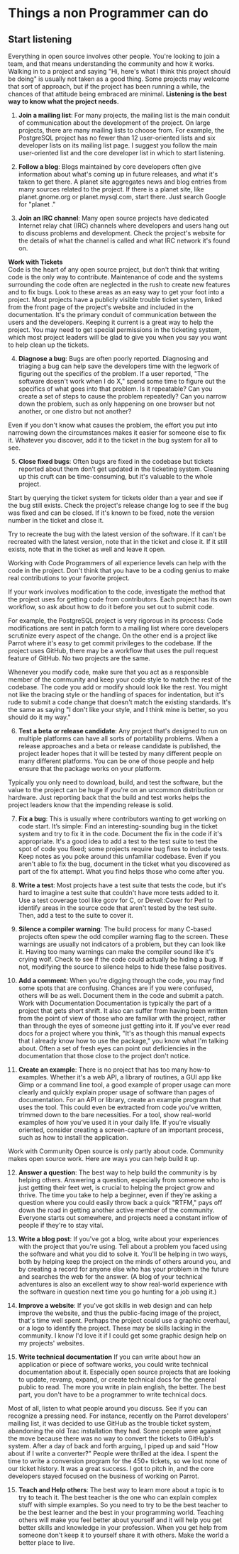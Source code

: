 # Things a non Programmer can do
## Start listening

Everything in open source involves other people.
You're looking to join a team, and that means understanding the community and how it works.
Walking in to a project and saying "Hi, here's what I think this project should be doing" is usually not taken as a good thing.
Some projects may welcome that sort of approach, but if the project has been running a while, the chances of that attitude being embraced are minimal.
**Listening is the best way to know what the project needs.**

1. **Join a mailing list**: For many projects, the mailing list is the main conduit of communication about the development of the project.
On large projects, there are many mailing lists to choose from.
For example, the PostgreSQL project has no fewer than 12 user-oriented lists and six developer lists on its mailing list page.
I suggest you follow the main user-oriented list and the core developer list in which to start listening.

2. **Follow a blog**: Blogs maintained by core developers often give information about what's coming up in future releases,
and what it's taken to get there. A planet site aggregates news and blog entries from many sources related to the project.
If there is a planet site, like planet.gnome.org or planet.mysql.com, start there. Just search Google for "planet <projectname>."

3. **Join an IRC channel**: Many open source projects have dedicated Internet relay chat (IRC) channels where developers and users hang out to discuss problems and development.
Check the project's website for the details of what the channel is called and what IRC network it's found on.

**Work with Tickets**  
Code is the heart of any open source project, but don't think that writing code is the only way to contribute.
Maintenance of code and the systems surrounding the code often are neglected in the rush to create new features and to fix bugs.
Look to these areas as an easy way to get your foot into a project.
Most projects have a publicly visible trouble ticket system, linked from the front page of the project's website and included in the documentation.
It's the primary conduit of communication between the users and the developers. Keeping it current is a great way to help the project.
You may need to get special permissions in the ticketing system, which most project leaders will be glad to give you when you say you want to help clean up the tickets.

4. **Diagnose a bug**: Bugs are often poorly reported.
Diagnosing and triaging a bug can help save the developers time with the legwork of figuring out the specifics of the problem.
If a user reported, "The software doesn't work when I do X," spend some time to figure out the specifics of what goes into that problem.
Is it repeatable? Can you create a set of steps to cause the problem repeatedly? Can you narrow down the problem, such as only happening on one browser but not another, or one distro but not another?

Even if you don't know what causes the problem, the effort you put into narrowing down the circumstances makes it easier for someone else to fix it.
Whatever you discover, add it to the ticket in the bug system for all to see.

5. **Close fixed bugs**: Often bugs are fixed in the codebase but tickets reported about them don’t get updated in the ticketing system.
Cleaning up this cruft can be time-consuming, but it's valuable to the whole project.

Start by querying the ticket system for tickets older than a year and see if the bug still exists.
Check the project's release change log to see if the bug was fixed and can be closed.
If it's known to be fixed, note the version number in the ticket and close it.

Try to recreate the bug with the latest version of the software.
If it can't be recreated with the latest version, note that in the ticket and close it.
If it still exists, note that in the ticket as well and leave it open.

Working with Code
Programmers of all experience levels can help with the code in the project.
Don't think that you have to be a coding genius to make real contributions to your favorite project.

If your work involves modification to the code, investigate the method that the project uses for getting code from contributors.
Each project has its own workflow, so ask about how to do it before you set out to submit code.

For example, the PostgreSQL project is very rigorous in its process: Code modifications are sent in patch form to a mailing list where core developers scrutinize every aspect of the change. On the other end is a project like Parrot where it's easy to get commit privileges to the codebase. If the project uses GitHub, there may be a workflow that uses the pull request feature of GitHub. No two projects are the same.

Whenever you modify code, make sure that you act as a responsible member of the community and keep your code style to match the rest of the codebase. The code you add or modify should look like the rest. You might not like the bracing style or the handling of spaces for indentation, but it's rude to submit a code change that doesn't match the existing standards. It's the same as saying "I don't like your style, and I think mine is better, so you should do it my way."

6. **Test a beta or release candidate**: Any project that's designed to run on multiple platforms can have all sorts of portability problems.
When a release approaches and a beta or release candidate is published, the project leader hopes that it will be tested by many different people on many different platforms.
You can be one of those people and help ensure that the package works on your platform.

Typically you only need to download, build, and test the software, but the value to the project can be huge if you're on an uncommon distribution or hardware.
Just reporting back that the build and test works helps the project leaders know that the impending release is solid.

7. **Fix a bug**: This is usually where contributors wanting to get working on code start.
It’s simple: Find an interesting-sounding bug in the ticket system and try to fix it in the code.
Document the fix in the code if it's appropriate.
It's a good idea to add a test to the test suite to test the spot of code you fixed; some projects require bug fixes to include tests. Keep notes as you poke around this unfamiliar codebase. Even if you aren't able to fix the bug, document in the ticket what you discovered as part of the fix attempt. What you find helps those who come after you.

8. **Write a test**: Most projects have a test suite that tests the code, but it's hard to imagine a test suite that couldn't have more tests added to it.
Use a test coverage tool like gcov for C, or Devel::Cover for Perl to identify areas in the source code that aren't tested by the test suite.
Then, add a test to the suite to cover it.

9. **Silence a compiler warning**: The build process for many C-based projects often spew the odd compiler warning flag to the screen.
These warnings are usually not indicators of a problem, but they can look like it.
Having too many warnings can make the compiler sound like it's crying wolf.
Check to see if the code could actually be hiding a bug. If not, modifying the source to silence helps to hide these false positives.

10. **Add a comment**:
When you're digging through the code, you may find some spots that are confusing.
Chances are if you were confused, others will be  as well. Document them in the code and submit a patch.
Work with Documentation
Documentation is typically the part of a project that gets short shrift.
It also can suffer from having been written from the point of view of those who are familiar with the project, rather than through the eyes of someone just getting into it.
If you've ever read docs for a project where you think, "It's as though this manual expects that I already know how to use the package," you know what I'm talking about.
Often a set of fresh eyes can point out deficiencies in the documentation that those close to the project don't notice.

11. **Create an example**: There is no project that has too many how-to examples.
Whether it's a web API, a library of routines, a GUI app like Gimp or a command line tool,
a good example of proper usage can more clearly and quickly explain proper usage of software than pages of documentation.
For an API or library, create an example program that uses the tool. This could even be extracted from code you've written, trimmed down to the bare necessities.
For a tool, show real-world examples of how you've used it in your daily life. If you’re visually oriented,
consider creating a screen-capture of an important process, such as how to install the application.

Work with Community
Open source is only partly about code. Community makes open source work. Here are ways you can help build it up.

12. **Answer a question**: The best way to help build the community is by helping others.
Answering a question, especially from someone who is just getting their feet wet, is crucial to helping the project grow and thrive.
The time you take to help a beginner, even if they're asking a question where you could easily throw back a quick "RTFM," pays off down the road in getting another active member of the community.
Everyone starts out somewhere, and projects need a constant inflow of people if they're to stay vital.

13. **Write a blog post**:
If you've got a blog, write about your experiences with the project that you're using.
Tell about a problem you faced using the software and what you did to solve it.
You'll be helping in two ways, both by helping keep the project on the minds of others around you,
and by creating a record for anyone else who has your problem in the future  and searches the web for the answer.
(A blog of your technical adventures is also an excellent way to show real-world experience with the software in question next time you go hunting for a job using it.)

14. **Improve a website**:
If you've got skills in web design and can help improve the website, and thus the public-facing image of the project, that's time well spent.
Perhaps the project could use a graphic overhaul, or a logo to identify the project.
These may be skills lacking in the community. I know I'd love it if I could get some graphic design help on my projects' websites.
  
15. **Write technical documentation**
  If you can write about how an application or piece of software works, you could write technical documentation about it. Especially open source projects that are looking to update, revamp, expand, or create technical docs for the general public to read. The more you write in plain english, the better. The best part, you don't have to be a programmer to write technical docs.

Most of all, listen to what people around you discuss. See if you can recognize a pressing need. For instance, recently on the Parrot developers' mailing list, it was decided to use GitHub as the trouble ticket system, abandoning the old Trac installation they had. Some people were against the move because there was no way to convert the tickets to GitHub's system. After a day of back and forth arguing, I piped up and said "How about if I write a converter?" People were thrilled at the idea. I spent the time to write a conversion program for the 450+ tickets, so we lost none of our ticket history. It was a great success.  I got to pitch in, and the core developers stayed focused on the business of working on Parrot.

15. **Teach and Help others**:
The best way to learn more about a topic is to try to teach it.
The best teacher is the one who can explain complex stuff with simple examples. So you need to try to be the best teacher to be the best learner and the best in your programming world. Teaching others will make you feel better about yourself and it will help you get better skills and knowledge in your profession. When you get help from someone don't keep it to yourself share it with others. Make the world a better place to live.
